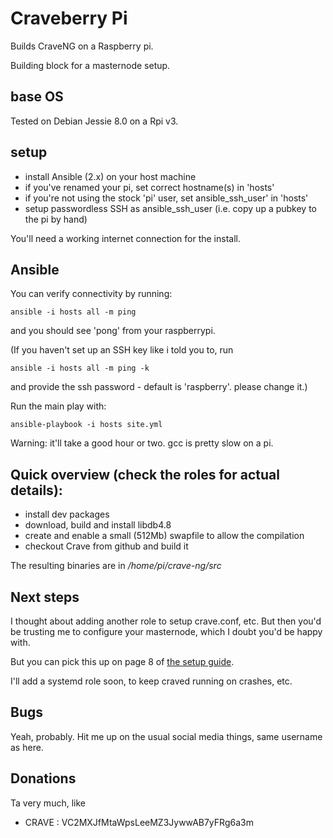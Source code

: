 Craveberry Pi
=============

Builds CraveNG on a Raspberry pi.

Building block for a masternode setup.

## base OS

Tested on Debian Jessie 8.0 on a Rpi v3.

## setup

* install Ansible (2.x) on your host machine
* if you've renamed your pi, set correct hostname(s) in 'hosts'
* if you're not using the stock 'pi' user, set ansible_ssh_user' in 'hosts'
* setup passwordless SSH as ansible_ssh_user (i.e. copy up a pubkey to the pi by hand)

You'll need a working internet connection for the install.

## Ansible

You can verify connectivity by running:

    ansible -i hosts all -m ping

and you should see 'pong' from your raspberrypi.

(If you haven't set up an SSH key like i told you to, run

    ansible -i hosts all -m ping -k 

and provide the ssh password - default is 'raspberry'. please change it.)

Run the main play with:

    ansible-playbook -i hosts site.yml

Warning: it'll take a good hour or two. gcc is pretty slow on a pi.

## Quick overview (check the roles for actual details):

* install dev packages
* download, build and install libdb4.8
* create and enable a small (512Mb) swapfile to allow the compilation
* checkout Crave from github and build it

The resulting binaries are in */home/pi/crave-ng/src*

## Next steps

I thought about adding another role to setup crave.conf, etc. 
But then you'd be trusting me to configure your masternode, which
I doubt you'd be happy with.

But you can pick this up on page 8 of [the setup guide](https://crave.cc/pdf/Complete_Masternode_Guide_for_Crave_NextGen.pdf).

I'll add a systemd role soon, to keep craved running on crashes, etc.

## Bugs

Yeah, probably.
Hit me up on the usual social media things, same username as here.

## Donations

Ta very much, like

* CRAVE : VC2MXJfMtaWpsLeeMZ3JywwAB7yFRg6a3m
